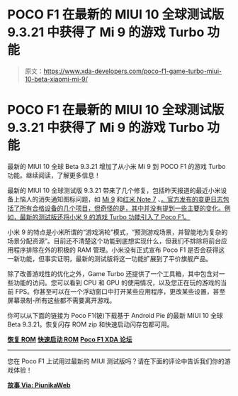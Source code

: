 # POCO F1 在最新的 MIUI 10 全球测试版 9.3.21 中获得了 Mi 9 的游戏 Turbo 功能

> 原文：<https://www.xda-developers.com/poco-f1-game-turbo-miui-10-beta-xiaomi-mi-9/>

# POCO F1 在最新的 MIUI 10 全球测试版 9.3.21 中获得了 Mi 9 的游戏 Turbo 功能

最新的 MIUI 10 全球 Beta 9.3.21 增加了从小米 Mi 9 到 POCO F1 的游戏 Turbo 功能。继续阅读，了解更多信息！

最新的 MIUI 10 全球测试版 9.3.21 带来了几个修复，包括昨天报道的最近小米设备上恼人的消失通知图标问题，如 [Mi 9](https://www.xda-developers.com/xiaomi-mi-9-snapdragon-855-europe-launch/) 和[红米 Note 7](https://www.xda-developers.com/redmi-note-7-launch-specifications-pricing-availability/) 、[。官方发布的变更日志包括了所有合格设备的几个项目，但奇怪的是，其中并没有提到一些主要的变化。例如，最新的测试版还将小米 9 的游戏 Turbo 功能引入了 Poco F1。](https://www.xda-developers.com/miui-10-global-beta-9321-fix-disappearing-notification-icons-mi-9-redmi-note-7/)

小米 9 的特点是小米所谓的“游戏涡轮”模式，“预测游戏场景，并智能地为复杂的场景分配资源”。目前还不清楚这个功能到底想实现什么，但我们不排除将前台应用程序排除在外的积极的 RAM 管理。小米没有正式宣布 Poco F1 是否会获得这一新功能，但事实证明，最新的测试版将这一功能扩展到了平价旗舰产品。

除了改善游戏性的优化之外，Game Turbo 还提供了一个工具箱，其中包含对一些功能的访问。您可以看到 CPU 和 GPU 的使用情况，以及您正在玩的游戏的当前 FPS。你甚至可以在一个浮动窗口中打开某些应用程序，更改某些设置，甚至屏幕录制-所有这些都不需要离开游戏。

你可以从下面的链接为 Poco F1(铍)下载基于 Android Pie 的最新 MIUI 10 全球 Beta 9.3.21。恢复闪存 ROM zip 和快速启动闪存包都可用。

[**恢复 ROM**](http://bigota.d.miui.com/9.3.21/miui_POCOF1Global_9.3.21_eb8cb2202a_9.0.zip) [**快速启动 ROM**](http://bigota.d.miui.com/9.3.21/beryllium_global_images_9.3.21_20190321.0000.00_9.0_global_03717d2f0e.tgz) [**Poco F1 XDA 论坛**](https://forum.xda-developers.com/poco-f1)

* * *

您在 Poco F1 上试用过最新的 MIUI 测试版吗？请在下面的评论中告诉我们你的游戏体验！

[**故事 Via: PiunikaWeb**](https://piunikaweb.com/2019/03/22/poco-f1-receives-mi-9s-game-turbo-mode-and-toolbox-2-0-in-latest-beta/)